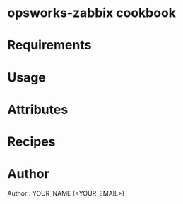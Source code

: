 # opsworks-zabbix cookbook

# Requirements

# Usage

# Attributes

# Recipes

# Author

Author:: YOUR_NAME (<YOUR_EMAIL>)
